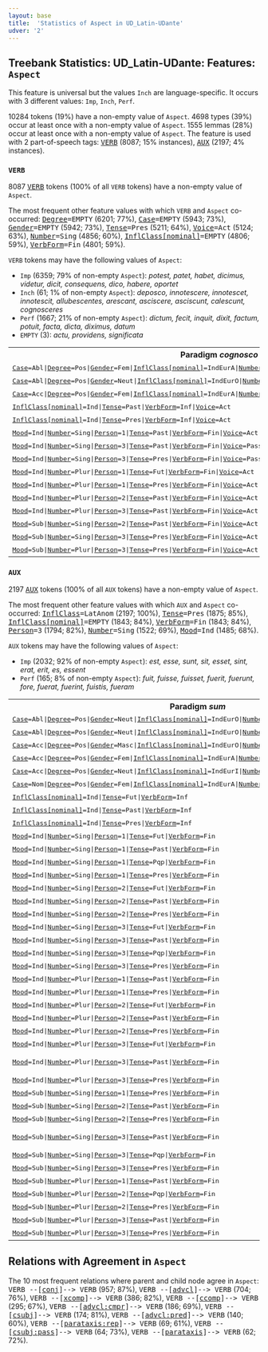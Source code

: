 ```yaml
---
layout: base
title:  'Statistics of Aspect in UD_Latin-UDante'
udver: '2'
---
```


## Treebank Statistics: UD_Latin-UDante: Features: `Aspect`

This feature is universal but the values `Inch` are language-specific.
It occurs with 3 different values: `Imp`, `Inch`, `Perf`.

10284 tokens (19%) have a non-empty value of `Aspect`.
4698 types (39%) occur at least once with a non-empty value of `Aspect`.
1555 lemmas (28%) occur at least once with a non-empty value of `Aspect`.
The feature is used with 2 part-of-speech tags: <tt><a href="la_udante-pos-VERB.html">VERB</a></tt> (8087; 15% instances), <tt><a href="la_udante-pos-AUX.html">AUX</a></tt> (2197; 4% instances).

### `VERB`

8087 <tt><a href="la_udante-pos-VERB.html">VERB</a></tt> tokens (100% of all `VERB` tokens) have a non-empty value of `Aspect`.

The most frequent other feature values with which `VERB` and `Aspect` co-occurred: <tt><a href="la_udante-feat-Degree.html">Degree</a></tt><tt>=EMPTY</tt> (6201; 77%), <tt><a href="la_udante-feat-Case.html">Case</a></tt><tt>=EMPTY</tt> (5943; 73%), <tt><a href="la_udante-feat-Gender.html">Gender</a></tt><tt>=EMPTY</tt> (5942; 73%), <tt><a href="la_udante-feat-Tense.html">Tense</a></tt><tt>=Pres</tt> (5211; 64%), <tt><a href="la_udante-feat-Voice.html">Voice</a></tt><tt>=Act</tt> (5124; 63%), <tt><a href="la_udante-feat-Number.html">Number</a></tt><tt>=Sing</tt> (4856; 60%), <tt><a href="la_udante-feat-InflClass-nominal.html">InflClass[nominal]</a></tt><tt>=EMPTY</tt> (4806; 59%), <tt><a href="la_udante-feat-VerbForm.html">VerbForm</a></tt><tt>=Fin</tt> (4801; 59%).

`VERB` tokens may have the following values of `Aspect`:

* `Imp` (6359; 79% of non-empty `Aspect`): <em>potest, patet, habet, dicimus, videtur, dicit, consequens, dico, habere, oportet</em>
* `Inch` (61; 1% of non-empty `Aspect`): <em>deposco, innotescere, innotescet, innotescit, allubescentes, arescant, asciscere, asciscunt, calescunt, cognosceres</em>
* `Perf` (1667; 21% of non-empty `Aspect`): <em>dictum, fecit, inquit, dixit, factum, potuit, facta, dicta, diximus, datum</em>
* `EMPTY` (3): <em>actu, providens, significata</em>

<table>
  <tr><th>Paradigm <i>cognosco</i></th><th><tt>Imp</tt></th><th><tt>Perf</tt></th><th><tt>Inch</tt></th></tr>
  <tr><td><tt><tt><a href="la_udante-feat-Case.html">Case</a></tt><tt>=Abl</tt>|<tt><a href="la_udante-feat-Degree.html">Degree</a></tt><tt>=Pos</tt>|<tt><a href="la_udante-feat-Gender.html">Gender</a></tt><tt>=Fem</tt>|<tt><a href="la_udante-feat-InflClass-nominal.html">InflClass[nominal]</a></tt><tt>=IndEurA</tt>|<tt><a href="la_udante-feat-Number.html">Number</a></tt><tt>=Sing</tt>|<tt><a href="la_udante-feat-Tense.html">Tense</a></tt><tt>=Past</tt>|<tt><a href="la_udante-feat-VerbForm.html">VerbForm</a></tt><tt>=Part</tt>|<tt><a href="la_udante-feat-Voice.html">Voice</a></tt><tt>=Pass</tt></tt></td><td></td><td><em>cognita</em></td><td></td></tr>
  <tr><td><tt><tt><a href="la_udante-feat-Case.html">Case</a></tt><tt>=Abl</tt>|<tt><a href="la_udante-feat-Degree.html">Degree</a></tt><tt>=Pos</tt>|<tt><a href="la_udante-feat-Gender.html">Gender</a></tt><tt>=Neut</tt>|<tt><a href="la_udante-feat-InflClass-nominal.html">InflClass[nominal]</a></tt><tt>=IndEurO</tt>|<tt><a href="la_udante-feat-Number.html">Number</a></tt><tt>=Sing</tt>|<tt><a href="la_udante-feat-Tense.html">Tense</a></tt><tt>=Past</tt>|<tt><a href="la_udante-feat-VerbForm.html">VerbForm</a></tt><tt>=Part</tt>|<tt><a href="la_udante-feat-Voice.html">Voice</a></tt><tt>=Pass</tt></tt></td><td></td><td><em>cognito</em></td><td></td></tr>
  <tr><td><tt><tt><a href="la_udante-feat-Case.html">Case</a></tt><tt>=Acc</tt>|<tt><a href="la_udante-feat-Degree.html">Degree</a></tt><tt>=Pos</tt>|<tt><a href="la_udante-feat-Gender.html">Gender</a></tt><tt>=Fem</tt>|<tt><a href="la_udante-feat-InflClass-nominal.html">InflClass[nominal]</a></tt><tt>=IndEurA</tt>|<tt><a href="la_udante-feat-Number.html">Number</a></tt><tt>=Sing</tt>|<tt><a href="la_udante-feat-Tense.html">Tense</a></tt><tt>=Fut</tt>|<tt><a href="la_udante-feat-VerbForm.html">VerbForm</a></tt><tt>=Gdv</tt>|<tt><a href="la_udante-feat-Voice.html">Voice</a></tt><tt>=Pass</tt></tt></td><td><em>cognoscendam</em></td><td></td><td></td></tr>
  <tr><td><tt><tt><a href="la_udante-feat-InflClass-nominal.html">InflClass[nominal]</a></tt><tt>=Ind</tt>|<tt><a href="la_udante-feat-Tense.html">Tense</a></tt><tt>=Past</tt>|<tt><a href="la_udante-feat-VerbForm.html">VerbForm</a></tt><tt>=Inf</tt>|<tt><a href="la_udante-feat-Voice.html">Voice</a></tt><tt>=Act</tt></tt></td><td></td><td><em>cognovisse</em></td><td></td></tr>
  <tr><td><tt><tt><a href="la_udante-feat-InflClass-nominal.html">InflClass[nominal]</a></tt><tt>=Ind</tt>|<tt><a href="la_udante-feat-Tense.html">Tense</a></tt><tt>=Pres</tt>|<tt><a href="la_udante-feat-VerbForm.html">VerbForm</a></tt><tt>=Inf</tt>|<tt><a href="la_udante-feat-Voice.html">Voice</a></tt><tt>=Act</tt></tt></td><td><em>cognoscere</em></td><td></td><td></td></tr>
  <tr><td><tt><tt><a href="la_udante-feat-Mood.html">Mood</a></tt><tt>=Ind</tt>|<tt><a href="la_udante-feat-Number.html">Number</a></tt><tt>=Sing</tt>|<tt><a href="la_udante-feat-Person.html">Person</a></tt><tt>=1</tt>|<tt><a href="la_udante-feat-Tense.html">Tense</a></tt><tt>=Past</tt>|<tt><a href="la_udante-feat-VerbForm.html">VerbForm</a></tt><tt>=Fin</tt>|<tt><a href="la_udante-feat-Voice.html">Voice</a></tt><tt>=Act</tt></tt></td><td></td><td><em>cognovi</em></td><td></td></tr>
  <tr><td><tt><tt><a href="la_udante-feat-Mood.html">Mood</a></tt><tt>=Ind</tt>|<tt><a href="la_udante-feat-Number.html">Number</a></tt><tt>=Sing</tt>|<tt><a href="la_udante-feat-Person.html">Person</a></tt><tt>=3</tt>|<tt><a href="la_udante-feat-Tense.html">Tense</a></tt><tt>=Past</tt>|<tt><a href="la_udante-feat-VerbForm.html">VerbForm</a></tt><tt>=Fin</tt>|<tt><a href="la_udante-feat-Voice.html">Voice</a></tt><tt>=Pass</tt></tt></td><td></td><td><em>cognitum</em></td><td></td></tr>
  <tr><td><tt><tt><a href="la_udante-feat-Mood.html">Mood</a></tt><tt>=Ind</tt>|<tt><a href="la_udante-feat-Number.html">Number</a></tt><tt>=Sing</tt>|<tt><a href="la_udante-feat-Person.html">Person</a></tt><tt>=3</tt>|<tt><a href="la_udante-feat-Tense.html">Tense</a></tt><tt>=Pres</tt>|<tt><a href="la_udante-feat-VerbForm.html">VerbForm</a></tt><tt>=Fin</tt>|<tt><a href="la_udante-feat-Voice.html">Voice</a></tt><tt>=Pass</tt></tt></td><td><em>cognoscitur</em></td><td></td><td></td></tr>
  <tr><td><tt><tt><a href="la_udante-feat-Mood.html">Mood</a></tt><tt>=Ind</tt>|<tt><a href="la_udante-feat-Number.html">Number</a></tt><tt>=Plur</tt>|<tt><a href="la_udante-feat-Person.html">Person</a></tt><tt>=1</tt>|<tt><a href="la_udante-feat-Tense.html">Tense</a></tt><tt>=Fut</tt>|<tt><a href="la_udante-feat-VerbForm.html">VerbForm</a></tt><tt>=Fin</tt>|<tt><a href="la_udante-feat-Voice.html">Voice</a></tt><tt>=Act</tt></tt></td><td><em>cognoscemus</em></td><td></td><td></td></tr>
  <tr><td><tt><tt><a href="la_udante-feat-Mood.html">Mood</a></tt><tt>=Ind</tt>|<tt><a href="la_udante-feat-Number.html">Number</a></tt><tt>=Plur</tt>|<tt><a href="la_udante-feat-Person.html">Person</a></tt><tt>=1</tt>|<tt><a href="la_udante-feat-Tense.html">Tense</a></tt><tt>=Pres</tt>|<tt><a href="la_udante-feat-VerbForm.html">VerbForm</a></tt><tt>=Fin</tt>|<tt><a href="la_udante-feat-Voice.html">Voice</a></tt><tt>=Act</tt></tt></td><td><em>cognoscimus</em></td><td></td><td></td></tr>
  <tr><td><tt><tt><a href="la_udante-feat-Mood.html">Mood</a></tt><tt>=Ind</tt>|<tt><a href="la_udante-feat-Number.html">Number</a></tt><tt>=Plur</tt>|<tt><a href="la_udante-feat-Person.html">Person</a></tt><tt>=2</tt>|<tt><a href="la_udante-feat-Tense.html">Tense</a></tt><tt>=Past</tt>|<tt><a href="la_udante-feat-VerbForm.html">VerbForm</a></tt><tt>=Fin</tt>|<tt><a href="la_udante-feat-Voice.html">Voice</a></tt><tt>=Act</tt></tt></td><td></td><td><em>cognovistis</em></td><td></td></tr>
  <tr><td><tt><tt><a href="la_udante-feat-Mood.html">Mood</a></tt><tt>=Ind</tt>|<tt><a href="la_udante-feat-Number.html">Number</a></tt><tt>=Plur</tt>|<tt><a href="la_udante-feat-Person.html">Person</a></tt><tt>=3</tt>|<tt><a href="la_udante-feat-Tense.html">Tense</a></tt><tt>=Past</tt>|<tt><a href="la_udante-feat-VerbForm.html">VerbForm</a></tt><tt>=Fin</tt>|<tt><a href="la_udante-feat-Voice.html">Voice</a></tt><tt>=Act</tt></tt></td><td><em>cognoscebant</em></td><td><em>cognoverunt</em></td><td></td></tr>
  <tr><td><tt><tt><a href="la_udante-feat-Mood.html">Mood</a></tt><tt>=Sub</tt>|<tt><a href="la_udante-feat-Number.html">Number</a></tt><tt>=Sing</tt>|<tt><a href="la_udante-feat-Person.html">Person</a></tt><tt>=2</tt>|<tt><a href="la_udante-feat-Tense.html">Tense</a></tt><tt>=Past</tt>|<tt><a href="la_udante-feat-VerbForm.html">VerbForm</a></tt><tt>=Fin</tt>|<tt><a href="la_udante-feat-Voice.html">Voice</a></tt><tt>=Act</tt></tt></td><td></td><td></td><td><em>cognosceres</em></td></tr>
  <tr><td><tt><tt><a href="la_udante-feat-Mood.html">Mood</a></tt><tt>=Sub</tt>|<tt><a href="la_udante-feat-Number.html">Number</a></tt><tt>=Sing</tt>|<tt><a href="la_udante-feat-Person.html">Person</a></tt><tt>=3</tt>|<tt><a href="la_udante-feat-Tense.html">Tense</a></tt><tt>=Pres</tt>|<tt><a href="la_udante-feat-VerbForm.html">VerbForm</a></tt><tt>=Fin</tt>|<tt><a href="la_udante-feat-Voice.html">Voice</a></tt><tt>=Act</tt></tt></td><td><em>cognoscat</em></td><td></td><td></td></tr>
  <tr><td><tt><tt><a href="la_udante-feat-Mood.html">Mood</a></tt><tt>=Sub</tt>|<tt><a href="la_udante-feat-Number.html">Number</a></tt><tt>=Plur</tt>|<tt><a href="la_udante-feat-Person.html">Person</a></tt><tt>=3</tt>|<tt><a href="la_udante-feat-Tense.html">Tense</a></tt><tt>=Pres</tt>|<tt><a href="la_udante-feat-VerbForm.html">VerbForm</a></tt><tt>=Fin</tt>|<tt><a href="la_udante-feat-Voice.html">Voice</a></tt><tt>=Act</tt></tt></td><td><em>cognoscant</em></td><td></td><td></td></tr>
</table>

### `AUX`

2197 <tt><a href="la_udante-pos-AUX.html">AUX</a></tt> tokens (100% of all `AUX` tokens) have a non-empty value of `Aspect`.

The most frequent other feature values with which `AUX` and `Aspect` co-occurred: <tt><a href="la_udante-feat-InflClass.html">InflClass</a></tt><tt>=LatAnom</tt> (2197; 100%), <tt><a href="la_udante-feat-Tense.html">Tense</a></tt><tt>=Pres</tt> (1875; 85%), <tt><a href="la_udante-feat-InflClass-nominal.html">InflClass[nominal]</a></tt><tt>=EMPTY</tt> (1843; 84%), <tt><a href="la_udante-feat-VerbForm.html">VerbForm</a></tt><tt>=Fin</tt> (1843; 84%), <tt><a href="la_udante-feat-Person.html">Person</a></tt><tt>=3</tt> (1794; 82%), <tt><a href="la_udante-feat-Number.html">Number</a></tt><tt>=Sing</tt> (1522; 69%), <tt><a href="la_udante-feat-Mood.html">Mood</a></tt><tt>=Ind</tt> (1485; 68%).

`AUX` tokens may have the following values of `Aspect`:

* `Imp` (2032; 92% of non-empty `Aspect`): <em>est, esse, sunt, sit, esset, sint, erat, erit, es, essent</em>
* `Perf` (165; 8% of non-empty `Aspect`): <em>fuit, fuisse, fuisset, fuerit, fuerunt, fore, fuerat, fuerint, fuistis, fueram</em>

<table>
  <tr><th>Paradigm <i>sum</i></th><th><tt>Imp</tt></th><th><tt>Perf</tt></th></tr>
  <tr><td><tt><tt><a href="la_udante-feat-Case.html">Case</a></tt><tt>=Abl</tt>|<tt><a href="la_udante-feat-Degree.html">Degree</a></tt><tt>=Pos</tt>|<tt><a href="la_udante-feat-Gender.html">Gender</a></tt><tt>=Neut</tt>|<tt><a href="la_udante-feat-InflClass-nominal.html">InflClass[nominal]</a></tt><tt>=IndEurO</tt>|<tt><a href="la_udante-feat-Number.html">Number</a></tt><tt>=Sing</tt>|<tt><a href="la_udante-feat-Tense.html">Tense</a></tt><tt>=Fut</tt>|<tt><a href="la_udante-feat-VerbForm.html">VerbForm</a></tt><tt>=Part</tt></tt></td><td></td><td><em>futuro</em></td></tr>
  <tr><td><tt><tt><a href="la_udante-feat-Case.html">Case</a></tt><tt>=Abl</tt>|<tt><a href="la_udante-feat-Degree.html">Degree</a></tt><tt>=Pos</tt>|<tt><a href="la_udante-feat-Gender.html">Gender</a></tt><tt>=Neut</tt>|<tt><a href="la_udante-feat-InflClass-nominal.html">InflClass[nominal]</a></tt><tt>=IndEurO</tt>|<tt><a href="la_udante-feat-Number.html">Number</a></tt><tt>=Plur</tt>|<tt><a href="la_udante-feat-Tense.html">Tense</a></tt><tt>=Fut</tt>|<tt><a href="la_udante-feat-VerbForm.html">VerbForm</a></tt><tt>=Part</tt></tt></td><td></td><td><em>futuris</em></td></tr>
  <tr><td><tt><tt><a href="la_udante-feat-Case.html">Case</a></tt><tt>=Acc</tt>|<tt><a href="la_udante-feat-Degree.html">Degree</a></tt><tt>=Pos</tt>|<tt><a href="la_udante-feat-Gender.html">Gender</a></tt><tt>=Masc</tt>|<tt><a href="la_udante-feat-InflClass-nominal.html">InflClass[nominal]</a></tt><tt>=IndEurO</tt>|<tt><a href="la_udante-feat-Number.html">Number</a></tt><tt>=Sing</tt>|<tt><a href="la_udante-feat-Tense.html">Tense</a></tt><tt>=Fut</tt>|<tt><a href="la_udante-feat-VerbForm.html">VerbForm</a></tt><tt>=Part</tt></tt></td><td></td><td><em>futurum</em></td></tr>
  <tr><td><tt><tt><a href="la_udante-feat-Case.html">Case</a></tt><tt>=Acc</tt>|<tt><a href="la_udante-feat-Degree.html">Degree</a></tt><tt>=Pos</tt>|<tt><a href="la_udante-feat-Gender.html">Gender</a></tt><tt>=Fem</tt>|<tt><a href="la_udante-feat-InflClass-nominal.html">InflClass[nominal]</a></tt><tt>=IndEurA</tt>|<tt><a href="la_udante-feat-Number.html">Number</a></tt><tt>=Sing</tt>|<tt><a href="la_udante-feat-Tense.html">Tense</a></tt><tt>=Fut</tt>|<tt><a href="la_udante-feat-VerbForm.html">VerbForm</a></tt><tt>=Part</tt></tt></td><td></td><td><em>futuram</em></td></tr>
  <tr><td><tt><tt><a href="la_udante-feat-Case.html">Case</a></tt><tt>=Acc</tt>|<tt><a href="la_udante-feat-Degree.html">Degree</a></tt><tt>=Pos</tt>|<tt><a href="la_udante-feat-Gender.html">Gender</a></tt><tt>=Neut</tt>|<tt><a href="la_udante-feat-InflClass-nominal.html">InflClass[nominal]</a></tt><tt>=IndEurI</tt>|<tt><a href="la_udante-feat-Number.html">Number</a></tt><tt>=Sing</tt>|<tt><a href="la_udante-feat-Tense.html">Tense</a></tt><tt>=Pres</tt>|<tt><a href="la_udante-feat-VerbForm.html">VerbForm</a></tt><tt>=Part</tt></tt></td><td><em>ens</em></td><td></td></tr>
  <tr><td><tt><tt><a href="la_udante-feat-Case.html">Case</a></tt><tt>=Nom</tt>|<tt><a href="la_udante-feat-Degree.html">Degree</a></tt><tt>=Pos</tt>|<tt><a href="la_udante-feat-Gender.html">Gender</a></tt><tt>=Fem</tt>|<tt><a href="la_udante-feat-InflClass-nominal.html">InflClass[nominal]</a></tt><tt>=IndEurA</tt>|<tt><a href="la_udante-feat-Number.html">Number</a></tt><tt>=Sing</tt>|<tt><a href="la_udante-feat-Tense.html">Tense</a></tt><tt>=Fut</tt>|<tt><a href="la_udante-feat-VerbForm.html">VerbForm</a></tt><tt>=Part</tt></tt></td><td></td><td><em>futura</em></td></tr>
  <tr><td><tt><tt><a href="la_udante-feat-InflClass-nominal.html">InflClass[nominal]</a></tt><tt>=Ind</tt>|<tt><a href="la_udante-feat-Tense.html">Tense</a></tt><tt>=Fut</tt>|<tt><a href="la_udante-feat-VerbForm.html">VerbForm</a></tt><tt>=Inf</tt></tt></td><td></td><td><em>fore</em></td></tr>
  <tr><td><tt><tt><a href="la_udante-feat-InflClass-nominal.html">InflClass[nominal]</a></tt><tt>=Ind</tt>|<tt><a href="la_udante-feat-Tense.html">Tense</a></tt><tt>=Past</tt>|<tt><a href="la_udante-feat-VerbForm.html">VerbForm</a></tt><tt>=Inf</tt></tt></td><td></td><td><em>fuisse</em></td></tr>
  <tr><td><tt><tt><a href="la_udante-feat-InflClass-nominal.html">InflClass[nominal]</a></tt><tt>=Ind</tt>|<tt><a href="la_udante-feat-Tense.html">Tense</a></tt><tt>=Pres</tt>|<tt><a href="la_udante-feat-VerbForm.html">VerbForm</a></tt><tt>=Inf</tt></tt></td><td><em>esse</em></td><td></td></tr>
  <tr><td><tt><tt><a href="la_udante-feat-Mood.html">Mood</a></tt><tt>=Ind</tt>|<tt><a href="la_udante-feat-Number.html">Number</a></tt><tt>=Sing</tt>|<tt><a href="la_udante-feat-Person.html">Person</a></tt><tt>=1</tt>|<tt><a href="la_udante-feat-Tense.html">Tense</a></tt><tt>=Fut</tt>|<tt><a href="la_udante-feat-VerbForm.html">VerbForm</a></tt><tt>=Fin</tt></tt></td><td></td><td><em>fuero</em></td></tr>
  <tr><td><tt><tt><a href="la_udante-feat-Mood.html">Mood</a></tt><tt>=Ind</tt>|<tt><a href="la_udante-feat-Number.html">Number</a></tt><tt>=Sing</tt>|<tt><a href="la_udante-feat-Person.html">Person</a></tt><tt>=1</tt>|<tt><a href="la_udante-feat-Tense.html">Tense</a></tt><tt>=Past</tt>|<tt><a href="la_udante-feat-VerbForm.html">VerbForm</a></tt><tt>=Fin</tt></tt></td><td><em>eram</em></td><td><em>fui</em></td></tr>
  <tr><td><tt><tt><a href="la_udante-feat-Mood.html">Mood</a></tt><tt>=Ind</tt>|<tt><a href="la_udante-feat-Number.html">Number</a></tt><tt>=Sing</tt>|<tt><a href="la_udante-feat-Person.html">Person</a></tt><tt>=1</tt>|<tt><a href="la_udante-feat-Tense.html">Tense</a></tt><tt>=Pqp</tt>|<tt><a href="la_udante-feat-VerbForm.html">VerbForm</a></tt><tt>=Fin</tt></tt></td><td></td><td><em>fueram</em></td></tr>
  <tr><td><tt><tt><a href="la_udante-feat-Mood.html">Mood</a></tt><tt>=Ind</tt>|<tt><a href="la_udante-feat-Number.html">Number</a></tt><tt>=Sing</tt>|<tt><a href="la_udante-feat-Person.html">Person</a></tt><tt>=1</tt>|<tt><a href="la_udante-feat-Tense.html">Tense</a></tt><tt>=Pres</tt>|<tt><a href="la_udante-feat-VerbForm.html">VerbForm</a></tt><tt>=Fin</tt></tt></td><td><em>sum</em></td><td></td></tr>
  <tr><td><tt><tt><a href="la_udante-feat-Mood.html">Mood</a></tt><tt>=Ind</tt>|<tt><a href="la_udante-feat-Number.html">Number</a></tt><tt>=Sing</tt>|<tt><a href="la_udante-feat-Person.html">Person</a></tt><tt>=2</tt>|<tt><a href="la_udante-feat-Tense.html">Tense</a></tt><tt>=Fut</tt>|<tt><a href="la_udante-feat-VerbForm.html">VerbForm</a></tt><tt>=Fin</tt></tt></td><td><em>eris</em></td><td></td></tr>
  <tr><td><tt><tt><a href="la_udante-feat-Mood.html">Mood</a></tt><tt>=Ind</tt>|<tt><a href="la_udante-feat-Number.html">Number</a></tt><tt>=Sing</tt>|<tt><a href="la_udante-feat-Person.html">Person</a></tt><tt>=2</tt>|<tt><a href="la_udante-feat-Tense.html">Tense</a></tt><tt>=Past</tt>|<tt><a href="la_udante-feat-VerbForm.html">VerbForm</a></tt><tt>=Fin</tt></tt></td><td></td><td><em>fuisti</em></td></tr>
  <tr><td><tt><tt><a href="la_udante-feat-Mood.html">Mood</a></tt><tt>=Ind</tt>|<tt><a href="la_udante-feat-Number.html">Number</a></tt><tt>=Sing</tt>|<tt><a href="la_udante-feat-Person.html">Person</a></tt><tt>=2</tt>|<tt><a href="la_udante-feat-Tense.html">Tense</a></tt><tt>=Pres</tt>|<tt><a href="la_udante-feat-VerbForm.html">VerbForm</a></tt><tt>=Fin</tt></tt></td><td><em>es</em></td><td></td></tr>
  <tr><td><tt><tt><a href="la_udante-feat-Mood.html">Mood</a></tt><tt>=Ind</tt>|<tt><a href="la_udante-feat-Number.html">Number</a></tt><tt>=Sing</tt>|<tt><a href="la_udante-feat-Person.html">Person</a></tt><tt>=3</tt>|<tt><a href="la_udante-feat-Tense.html">Tense</a></tt><tt>=Fut</tt>|<tt><a href="la_udante-feat-VerbForm.html">VerbForm</a></tt><tt>=Fin</tt></tt></td><td><em>erit</em></td><td></td></tr>
  <tr><td><tt><tt><a href="la_udante-feat-Mood.html">Mood</a></tt><tt>=Ind</tt>|<tt><a href="la_udante-feat-Number.html">Number</a></tt><tt>=Sing</tt>|<tt><a href="la_udante-feat-Person.html">Person</a></tt><tt>=3</tt>|<tt><a href="la_udante-feat-Tense.html">Tense</a></tt><tt>=Past</tt>|<tt><a href="la_udante-feat-VerbForm.html">VerbForm</a></tt><tt>=Fin</tt></tt></td><td><em>erat</em></td><td><em>fuit</em></td></tr>
  <tr><td><tt><tt><a href="la_udante-feat-Mood.html">Mood</a></tt><tt>=Ind</tt>|<tt><a href="la_udante-feat-Number.html">Number</a></tt><tt>=Sing</tt>|<tt><a href="la_udante-feat-Person.html">Person</a></tt><tt>=3</tt>|<tt><a href="la_udante-feat-Tense.html">Tense</a></tt><tt>=Pqp</tt>|<tt><a href="la_udante-feat-VerbForm.html">VerbForm</a></tt><tt>=Fin</tt></tt></td><td></td><td><em>fuerat</em></td></tr>
  <tr><td><tt><tt><a href="la_udante-feat-Mood.html">Mood</a></tt><tt>=Ind</tt>|<tt><a href="la_udante-feat-Number.html">Number</a></tt><tt>=Sing</tt>|<tt><a href="la_udante-feat-Person.html">Person</a></tt><tt>=3</tt>|<tt><a href="la_udante-feat-Tense.html">Tense</a></tt><tt>=Pres</tt>|<tt><a href="la_udante-feat-VerbForm.html">VerbForm</a></tt><tt>=Fin</tt></tt></td><td><em>est</em></td><td></td></tr>
  <tr><td><tt><tt><a href="la_udante-feat-Mood.html">Mood</a></tt><tt>=Ind</tt>|<tt><a href="la_udante-feat-Number.html">Number</a></tt><tt>=Plur</tt>|<tt><a href="la_udante-feat-Person.html">Person</a></tt><tt>=1</tt>|<tt><a href="la_udante-feat-Tense.html">Tense</a></tt><tt>=Past</tt>|<tt><a href="la_udante-feat-VerbForm.html">VerbForm</a></tt><tt>=Fin</tt></tt></td><td><em>eramus</em></td><td></td></tr>
  <tr><td><tt><tt><a href="la_udante-feat-Mood.html">Mood</a></tt><tt>=Ind</tt>|<tt><a href="la_udante-feat-Number.html">Number</a></tt><tt>=Plur</tt>|<tt><a href="la_udante-feat-Person.html">Person</a></tt><tt>=1</tt>|<tt><a href="la_udante-feat-Tense.html">Tense</a></tt><tt>=Pres</tt>|<tt><a href="la_udante-feat-VerbForm.html">VerbForm</a></tt><tt>=Fin</tt></tt></td><td><em>sumus</em></td><td></td></tr>
  <tr><td><tt><tt><a href="la_udante-feat-Mood.html">Mood</a></tt><tt>=Ind</tt>|<tt><a href="la_udante-feat-Number.html">Number</a></tt><tt>=Plur</tt>|<tt><a href="la_udante-feat-Person.html">Person</a></tt><tt>=2</tt>|<tt><a href="la_udante-feat-Tense.html">Tense</a></tt><tt>=Fut</tt>|<tt><a href="la_udante-feat-VerbForm.html">VerbForm</a></tt><tt>=Fin</tt></tt></td><td></td><td><em>fueritis</em></td></tr>
  <tr><td><tt><tt><a href="la_udante-feat-Mood.html">Mood</a></tt><tt>=Ind</tt>|<tt><a href="la_udante-feat-Number.html">Number</a></tt><tt>=Plur</tt>|<tt><a href="la_udante-feat-Person.html">Person</a></tt><tt>=2</tt>|<tt><a href="la_udante-feat-Tense.html">Tense</a></tt><tt>=Past</tt>|<tt><a href="la_udante-feat-VerbForm.html">VerbForm</a></tt><tt>=Fin</tt></tt></td><td><em>eratis</em></td><td><em>fuistis</em></td></tr>
  <tr><td><tt><tt><a href="la_udante-feat-Mood.html">Mood</a></tt><tt>=Ind</tt>|<tt><a href="la_udante-feat-Number.html">Number</a></tt><tt>=Plur</tt>|<tt><a href="la_udante-feat-Person.html">Person</a></tt><tt>=2</tt>|<tt><a href="la_udante-feat-Tense.html">Tense</a></tt><tt>=Pres</tt>|<tt><a href="la_udante-feat-VerbForm.html">VerbForm</a></tt><tt>=Fin</tt></tt></td><td><em>estis</em></td><td></td></tr>
  <tr><td><tt><tt><a href="la_udante-feat-Mood.html">Mood</a></tt><tt>=Ind</tt>|<tt><a href="la_udante-feat-Number.html">Number</a></tt><tt>=Plur</tt>|<tt><a href="la_udante-feat-Person.html">Person</a></tt><tt>=3</tt>|<tt><a href="la_udante-feat-Tense.html">Tense</a></tt><tt>=Fut</tt>|<tt><a href="la_udante-feat-VerbForm.html">VerbForm</a></tt><tt>=Fin</tt></tt></td><td><em>erunt</em></td><td></td></tr>
  <tr><td><tt><tt><a href="la_udante-feat-Mood.html">Mood</a></tt><tt>=Ind</tt>|<tt><a href="la_udante-feat-Number.html">Number</a></tt><tt>=Plur</tt>|<tt><a href="la_udante-feat-Person.html">Person</a></tt><tt>=3</tt>|<tt><a href="la_udante-feat-Tense.html">Tense</a></tt><tt>=Past</tt>|<tt><a href="la_udante-feat-VerbForm.html">VerbForm</a></tt><tt>=Fin</tt></tt></td><td><em>erant</em></td><td><em>fuerunt, fuere</em></td></tr>
  <tr><td><tt><tt><a href="la_udante-feat-Mood.html">Mood</a></tt><tt>=Ind</tt>|<tt><a href="la_udante-feat-Number.html">Number</a></tt><tt>=Plur</tt>|<tt><a href="la_udante-feat-Person.html">Person</a></tt><tt>=3</tt>|<tt><a href="la_udante-feat-Tense.html">Tense</a></tt><tt>=Pres</tt>|<tt><a href="la_udante-feat-VerbForm.html">VerbForm</a></tt><tt>=Fin</tt></tt></td><td><em>sunt</em></td><td></td></tr>
  <tr><td><tt><tt><a href="la_udante-feat-Mood.html">Mood</a></tt><tt>=Sub</tt>|<tt><a href="la_udante-feat-Number.html">Number</a></tt><tt>=Sing</tt>|<tt><a href="la_udante-feat-Person.html">Person</a></tt><tt>=1</tt>|<tt><a href="la_udante-feat-Tense.html">Tense</a></tt><tt>=Pres</tt>|<tt><a href="la_udante-feat-VerbForm.html">VerbForm</a></tt><tt>=Fin</tt></tt></td><td><em>sim</em></td><td></td></tr>
  <tr><td><tt><tt><a href="la_udante-feat-Mood.html">Mood</a></tt><tt>=Sub</tt>|<tt><a href="la_udante-feat-Number.html">Number</a></tt><tt>=Sing</tt>|<tt><a href="la_udante-feat-Person.html">Person</a></tt><tt>=2</tt>|<tt><a href="la_udante-feat-Tense.html">Tense</a></tt><tt>=Past</tt>|<tt><a href="la_udante-feat-VerbForm.html">VerbForm</a></tt><tt>=Fin</tt></tt></td><td><em>esses</em></td><td></td></tr>
  <tr><td><tt><tt><a href="la_udante-feat-Mood.html">Mood</a></tt><tt>=Sub</tt>|<tt><a href="la_udante-feat-Number.html">Number</a></tt><tt>=Sing</tt>|<tt><a href="la_udante-feat-Person.html">Person</a></tt><tt>=2</tt>|<tt><a href="la_udante-feat-Tense.html">Tense</a></tt><tt>=Pres</tt>|<tt><a href="la_udante-feat-VerbForm.html">VerbForm</a></tt><tt>=Fin</tt></tt></td><td><em>sis</em></td><td></td></tr>
  <tr><td><tt><tt><a href="la_udante-feat-Mood.html">Mood</a></tt><tt>=Sub</tt>|<tt><a href="la_udante-feat-Number.html">Number</a></tt><tt>=Sing</tt>|<tt><a href="la_udante-feat-Person.html">Person</a></tt><tt>=3</tt>|<tt><a href="la_udante-feat-Tense.html">Tense</a></tt><tt>=Past</tt>|<tt><a href="la_udante-feat-VerbForm.html">VerbForm</a></tt><tt>=Fin</tt></tt></td><td><em>esset, foret</em></td><td><em>fuerit</em></td></tr>
  <tr><td><tt><tt><a href="la_udante-feat-Mood.html">Mood</a></tt><tt>=Sub</tt>|<tt><a href="la_udante-feat-Number.html">Number</a></tt><tt>=Sing</tt>|<tt><a href="la_udante-feat-Person.html">Person</a></tt><tt>=3</tt>|<tt><a href="la_udante-feat-Tense.html">Tense</a></tt><tt>=Pqp</tt>|<tt><a href="la_udante-feat-VerbForm.html">VerbForm</a></tt><tt>=Fin</tt></tt></td><td></td><td><em>fuisset</em></td></tr>
  <tr><td><tt><tt><a href="la_udante-feat-Mood.html">Mood</a></tt><tt>=Sub</tt>|<tt><a href="la_udante-feat-Number.html">Number</a></tt><tt>=Sing</tt>|<tt><a href="la_udante-feat-Person.html">Person</a></tt><tt>=3</tt>|<tt><a href="la_udante-feat-Tense.html">Tense</a></tt><tt>=Pres</tt>|<tt><a href="la_udante-feat-VerbForm.html">VerbForm</a></tt><tt>=Fin</tt></tt></td><td><em>sit</em></td><td></td></tr>
  <tr><td><tt><tt><a href="la_udante-feat-Mood.html">Mood</a></tt><tt>=Sub</tt>|<tt><a href="la_udante-feat-Number.html">Number</a></tt><tt>=Plur</tt>|<tt><a href="la_udante-feat-Person.html">Person</a></tt><tt>=1</tt>|<tt><a href="la_udante-feat-Tense.html">Tense</a></tt><tt>=Past</tt>|<tt><a href="la_udante-feat-VerbForm.html">VerbForm</a></tt><tt>=Fin</tt></tt></td><td><em>essemus</em></td><td></td></tr>
  <tr><td><tt><tt><a href="la_udante-feat-Mood.html">Mood</a></tt><tt>=Sub</tt>|<tt><a href="la_udante-feat-Number.html">Number</a></tt><tt>=Plur</tt>|<tt><a href="la_udante-feat-Person.html">Person</a></tt><tt>=2</tt>|<tt><a href="la_udante-feat-Tense.html">Tense</a></tt><tt>=Pqp</tt>|<tt><a href="la_udante-feat-VerbForm.html">VerbForm</a></tt><tt>=Fin</tt></tt></td><td></td><td><em>fuissetis</em></td></tr>
  <tr><td><tt><tt><a href="la_udante-feat-Mood.html">Mood</a></tt><tt>=Sub</tt>|<tt><a href="la_udante-feat-Number.html">Number</a></tt><tt>=Plur</tt>|<tt><a href="la_udante-feat-Person.html">Person</a></tt><tt>=2</tt>|<tt><a href="la_udante-feat-Tense.html">Tense</a></tt><tt>=Pres</tt>|<tt><a href="la_udante-feat-VerbForm.html">VerbForm</a></tt><tt>=Fin</tt></tt></td><td><em>sitis</em></td><td></td></tr>
  <tr><td><tt><tt><a href="la_udante-feat-Mood.html">Mood</a></tt><tt>=Sub</tt>|<tt><a href="la_udante-feat-Number.html">Number</a></tt><tt>=Plur</tt>|<tt><a href="la_udante-feat-Person.html">Person</a></tt><tt>=3</tt>|<tt><a href="la_udante-feat-Tense.html">Tense</a></tt><tt>=Past</tt>|<tt><a href="la_udante-feat-VerbForm.html">VerbForm</a></tt><tt>=Fin</tt></tt></td><td><em>essent</em></td><td><em>fuerint</em></td></tr>
  <tr><td><tt><tt><a href="la_udante-feat-Mood.html">Mood</a></tt><tt>=Sub</tt>|<tt><a href="la_udante-feat-Number.html">Number</a></tt><tt>=Plur</tt>|<tt><a href="la_udante-feat-Person.html">Person</a></tt><tt>=3</tt>|<tt><a href="la_udante-feat-Tense.html">Tense</a></tt><tt>=Pres</tt>|<tt><a href="la_udante-feat-VerbForm.html">VerbForm</a></tt><tt>=Fin</tt></tt></td><td><em>sint</em></td><td></td></tr>
</table>

## Relations with Agreement in `Aspect`

The 10 most frequent relations where parent and child node agree in `Aspect`:
<tt>VERB --[<tt><a href="la_udante-dep-conj.html">conj</a></tt>]--> VERB</tt> (957; 87%),
<tt>VERB --[<tt><a href="la_udante-dep-advcl.html">advcl</a></tt>]--> VERB</tt> (704; 76%),
<tt>VERB --[<tt><a href="la_udante-dep-xcomp.html">xcomp</a></tt>]--> VERB</tt> (386; 82%),
<tt>VERB --[<tt><a href="la_udante-dep-ccomp.html">ccomp</a></tt>]--> VERB</tt> (295; 67%),
<tt>VERB --[<tt><a href="la_udante-dep-advcl-cmpr.html">advcl:cmpr</a></tt>]--> VERB</tt> (186; 69%),
<tt>VERB --[<tt><a href="la_udante-dep-csubj.html">csubj</a></tt>]--> VERB</tt> (174; 81%),
<tt>VERB --[<tt><a href="la_udante-dep-advcl-pred.html">advcl:pred</a></tt>]--> VERB</tt> (140; 60%),
<tt>VERB --[<tt><a href="la_udante-dep-parataxis-rep.html">parataxis:rep</a></tt>]--> VERB</tt> (69; 61%),
<tt>VERB --[<tt><a href="la_udante-dep-csubj-pass.html">csubj:pass</a></tt>]--> VERB</tt> (64; 73%),
<tt>VERB --[<tt><a href="la_udante-dep-parataxis.html">parataxis</a></tt>]--> VERB</tt> (62; 72%).

